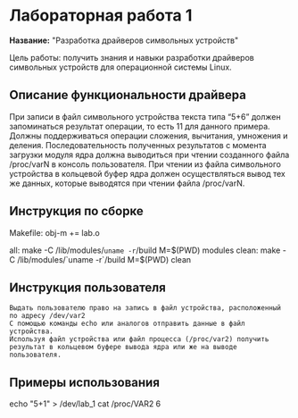 # Лабораторная работа 1

**Название:** "Разработка драйверов символьных устройств"

Цель работы: получить знания и навыки разработки драйверов символьных устройств для операционной системы Linux.
## Описание функциональности драйвера
При записи в файл символьного устройства текста типа “5+6” должен запоминаться результат операции, то есть 11 для данного примера. Должны поддерживаться операции сложения, вычитания, умножения и деления. Последовательность полученных результатов с момента загрузки модуля ядра должна выводиться при чтении созданного файла /proc/varN в консоль пользователя. При чтении из файла символьного устройства в кольцевой буфер ядра должен осуществляться вывод тех же данных, которые выводятся при чтении файла /proc/varN.

## Инструкция по сборке

Makefile:
obj-m += lab.o

all:
make -C /lib/modules/`uname -r`/build M=$(PWD) modules
clean:
make -C /lib/modules/`uname -r`/build M=$(PWD) clean

## Инструкция пользователя

    Выдать пользователю право на запись в файл устройства, расположенный по адресу /dev/var2
    С помощью команды echo или аналогов отправить данные в файл устройства.
    Используя файл устройства или файл процесса (/proc/var2) получить результат в кольцевом буфере вывода ядра или же на выводе пользователя.

## Примеры использования
echo "5+1" > /dev/lab_1 
cat /proc/VAR2 
6
